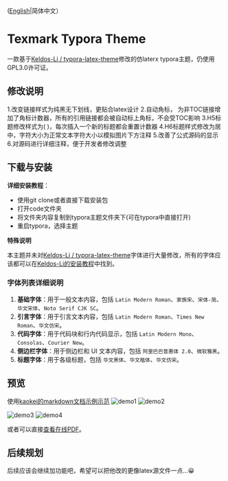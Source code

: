 ([English](./README_EN.md)|简体中文）

# Texmark Typora Theme
一款基于[Keldos-Li / typora-latex-theme](https://github.com/Keldos-Li/typora-latex-theme/)修改的仿laterx typora主题，仍使用GPL3.0许可证。

## 修改说明

1.改变链接样式为纯黑无下划线，更贴合latex设计
2.自动角标， 为非TOC链接增加了角标计数器，所有的引用链接都会被自动标上角标，不会受TOC影响
3.H5标题修改样式为( )，每次插入一个新的标题都会重置计数器
4.H6标题样式修改为居中，字符大小为正常文本字符大小以模拟图片下方注释
5.改善了公式源码的显示
6.对源码进行详细注释，便于开发者修改调整


## 下载与安装
**详细安装教程**：
- 使用git clone或者直接下载安装包
- 打开code文件夹
- 将文件夹内容复制到typora主题文件夹下(可在typora中直接打开)
- 重启typora，选择主题
  
**特殊说明**
  
本主题并未对[Keldos-Li / typora-latex-theme](https://github.com/Keldos-Li/typora-latex-theme/)字体进行大量修改，所有的字体应该都可以在[Keldos-Li的安装教程](https://github.com/Keldos-Li/typora-latex-theme/blob/main/README.md#%E4%B8%8B%E8%BD%BD%E4%B8%8E%E5%AE%89%E8%A3%85)中找到。

### 字体列表详细说明
1. **基础字体**：用于一般文本内容，包括 `Latin Modern Roman`、`家族宋`、`宋体-简`、`华文宋体`、`Noto Serif CJK SC`。
2. **引言字体**：用于引言文本内容，包括 `Latin Modern Roman`、`Times New Roman`、`华文仿宋`。
3. **代码字体**：用于代码块和行内代码显示，包括 `Latin Modern Mono`、`Consolas`、`Courier New`。
4. **侧边栏字体**：用于侧边栏和 UI 文本内容，包括 `阿里巴巴普惠体 2.0`、`微软雅黑`。
5. **标题字体**：用于各级标题，包括 `华文黑体`、`华文楷体`、`华文仿宋`。
## 预览
使用[kaokei的markdown文档示例示范](https://github.com/kaokei/kaokei.github.io/blob/docs/docs/_posts/markdown%E7%A4%BA%E4%BE%8B%E6%96%87%E7%AB%A0.md)
![demo1](https://github.com/carols12352/tex-typora-theme/blob/main/.assets/demo1.png)
![demo2](https://github.com/carols12352/tex-typora-theme/blob/main/.assets/demo2.png)


![demo3](https://github.com/carols12352/tex-typora-theme/blob/main/.assets/demo3.png)
![demo4](https://github.com/carols12352/tex-typora-theme/blob/main/.assets/demo4.png)

或者可以直接[查看在线PDF](https://github.com/carols12352/tex-typora-theme/blob/main/.assets/demo.pdf)。

## 后续规划
后续应该会继续加功能吧，希望可以把他改的更像latex源文件一点...😀
